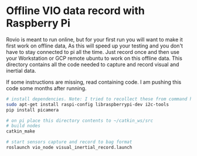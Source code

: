 # Offline VIO data record with Raspberry Pi

Rovio is meant to run online, but for your first run you will want to make it first work on offline data, As this will speed up your testing and you don't have to stay connected to 
pi all the time. Just record once and then use your Workstation or GCP remote ubuntu to work on this offline data. This directory contains all the code needed to capture and record visual and inertial data. 

If some instructions are missing, read containing code. I am pushing this code some months after running.

```bash
# install dependencies. Note: I tried to recollect these from command history. All below dependencies might not even be needed, use your own judegement
sudo apt-get install raspi-config libraspberrypi-dev i2c-tools
pip install picamera

# on pi place this directory contents to ~/catkin_ws/src
# build nodes
catkin_make

# start sensors capture and record to bag format
roslaunch vio_node visual_inertial_record.launch
```

